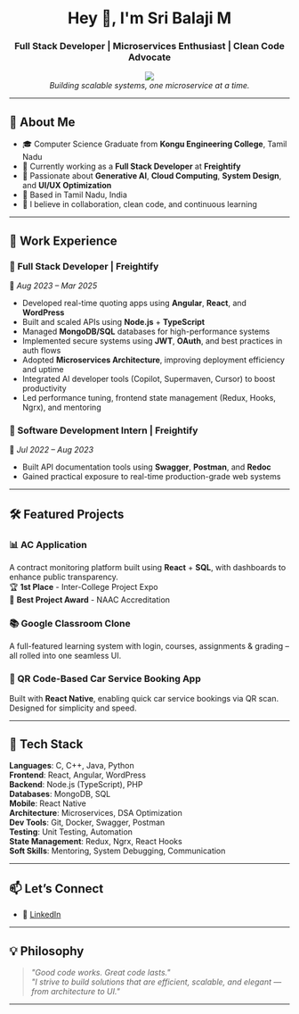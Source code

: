 <h1 align="center">Hey 👋, I'm Sri Balaji M</h1>
<h3 align="center">Full Stack Developer | Microservices Enthusiast | Clean Code Advocate</h3>

<p align="center">
  <img src="https://skillicons.dev/icons?i=react,nodejs,ts,angular,python,mongodb,git,docker,redux,html,css,php" /><br />
  <i>Building scalable systems, one microservice at a time.</i>
</p>

---

## 🚀 About Me

- 🎓 Computer Science Graduate from **Kongu Engineering College**, Tamil Nadu  
- 💼 Currently working as a **Full Stack Developer** at **Freightify**  
- 🧠 Passionate about **Generative AI**, **Cloud Computing**, **System Design**, and **UI/UX Optimization**  
- 📍 Based in Tamil Nadu, India  
- 🤝 I believe in collaboration, clean code, and continuous learning

---

## 💼 Work Experience

### 🔧 Full Stack Developer | Freightify  
📅 *Aug 2023 – Mar 2025*  
- Developed real-time quoting apps using **Angular**, **React**, and **WordPress**  
- Built and scaled APIs using **Node.js** + **TypeScript**  
- Managed **MongoDB/SQL** databases for high-performance systems  
- Implemented secure systems using **JWT**, **OAuth**, and best practices in auth flows  
- Adopted **Microservices Architecture**, improving deployment efficiency and uptime  
- Integrated AI developer tools (Copilot, Supermaven, Cursor) to boost productivity  
- Led performance tuning, frontend state management (Redux, Hooks, Ngrx), and mentoring  

### 🧪 Software Development Intern | Freightify  
📅 *Jul 2022 – Aug 2023*  
- Built API documentation tools using **Swagger**, **Postman**, and **Redoc**  
- Gained practical exposure to real-time production-grade web systems

---

## 🛠️ Featured Projects

### 📊 AC Application  
A contract monitoring platform built using **React** + **SQL**, with dashboards to enhance public transparency.  
🏆 **1st Place** - Inter-College Project Expo  
🏅 **Best Project Award** - NAAC Accreditation  

### 📚 Google Classroom Clone  
A full-featured learning system with login, courses, assignments & grading – all rolled into one seamless UI.

### 🚗 QR Code-Based Car Service Booking App  
Built with **React Native**, enabling quick car service bookings via QR scan. Designed for simplicity and speed.

---

## 🧰 Tech Stack

**Languages**: C, C++, Java, Python  
**Frontend**: React, Angular, WordPress  
**Backend**: Node.js (TypeScript), PHP  
**Databases**: MongoDB, SQL  
**Mobile**: React Native  
**Architecture**: Microservices, DSA Optimization  
**Dev Tools**: Git, Docker, Swagger, Postman  
**Testing**: Unit Testing, Automation  
**State Management**: Redux, Ngrx, React Hooks  
**Soft Skills**: Mentoring, System Debugging, Communication

---

## 📫 Let’s Connect

- 💼 [LinkedIn](https://www.linkedin.com/in/sribalajim/)
---

## 💡 Philosophy

> *"Good code works. Great code lasts."*  
> *"I strive to build solutions that are efficient, scalable, and elegant — from architecture to UI."*  

---
